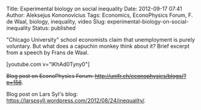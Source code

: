 Title: Experimental biology on social inequality
Date: 2012-09-17 07:41
Author: Aleksejus Kononovicius
Tags: Economics, EconoPhysics Forum, F. de Waal, biology, inequality, video
Slug: experimental-biology-on-social-inequality
Status: published

"Chicago
University" school economists claim that unemployment is purely
voluntary. But what does a capuchin monkey think about it? Brief excerpt
from a speech by Frans de Waal.

[youtube.com v="lKhAd0Tyny0"]

<del>Blog post on EconoPhysics Forum:
http://unifr.ch/econophysics/blogs/?p=156</del>.

Blog post on Lars Syl's blog:
<https://larspsyll.wordpress.com/2012/08/24/inequality/>.
